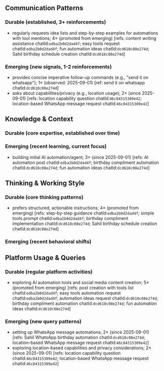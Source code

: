 ## Communication Patterns
### Durable (established, 3+ reinforcements)
- regularly requests idea lists and step-by-step examples for automations with tool mentions; 4× (promoted from emerging) [refs: content writing assistance chatId:`edba2b0d2dad4f`; easy tools request chatId:`edba2b0d2dad4f`; fun automation ideas chatId:`dcd610c08e274d`; Sahil birthday schedule creation chatId:`dcd610c08e274d`]

### Emerging (new signals, 1-2 reinforcements)
- provides concise imperative follow-up commands (e.g., "send it on whatsapp"); 1× (observed: 2025-09-01) [ref: send it on whatsapp chatId:`dcd610c08e274d`]
- asks about capabilities/privacy (e.g., location usage); 2× (since 2025-09-01) [refs: location capability question chatId:`46c84315309e42`; location-based WhatsApp message request chatId:`46c84315309e42`]

## Knowledge & Context
### Durable (core expertise, established over time)

### Emerging (recent learning, current focus)  
- building initial AI automation/agent; 3× (since 2025-09-01) [refs: AI automation post chatId:`edba2b0d2dad4f`; birthday compliment automation chatId:`dcd610c08e274d`; fun automation ideas chatId:`dcd610c08e274d`]

## Thinking & Working Style
### Durable (core thinking patterns)
- prefers structured, actionable instructions; 4× (promoted from emerging) [refs: step-by-step guidance chatId:`edba2b0d2dad4f`; simple tools prompt chatId:`edba2b0d2dad4f`; birthday compliment implementation chatId:`dcd610c08e274d`; Sahil birthday schedule creation chatId:`dcd610c08e274d`]

### Emerging (recent behavioral shifts)

## Platform Usage & Queries
### Durable (regular platform activities)
- exploring AI automation tools and social media content creation; 5× (promoted from emerging) [refs: post creation with tools list chatId:`edba2b0d2dad4f`; easy tools automation request chatId:`edba2b0d2dad4f`; automation ideas request chatId:`dcd610c08e274d`; birthday compliment automation chatId:`dcd610c08e274d`; fun automation ideas chatId:`dcd610c08e274d`]

### Emerging (new query patterns)
- setting up WhatsApp message automations; 2× (since 2025-09-01) [refs: Sahil WhatsApp birthday automation chatId:`dcd610c08e274d`; location-based WhatsApp message request chatId:`46c84315309e42`]
- exploring location-based capabilities and privacy considerations; 2× (since 2025-09-01) [refs: location capability question chatId:`46c84315309e42`; location-based WhatsApp message request chatId:`46c84315309e42`]
